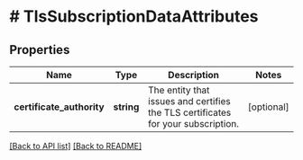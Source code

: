 # # TlsSubscriptionDataAttributes

## Properties

Name | Type | Description | Notes
------------ | ------------- | ------------- | -------------
**certificate_authority** | **string** | The entity that issues and certifies the TLS certificates for your subscription. | [optional]

[[Back to API list]](../../README.md#endpoints) [[Back to README]](../../README.md)
